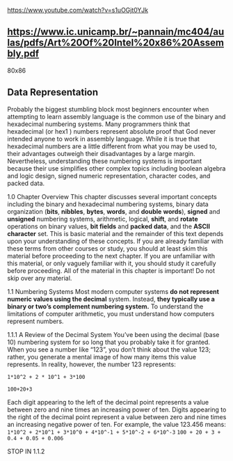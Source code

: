 https://www.youtube.com/watch?v=s1uOGjt0YJk
## https://www.ic.unicamp.br/~pannain/mc404/aulas/pdfs/Art%20Of%20Intel%20x86%20Assembly.pdf
80x86
##### 
Data Representation
--- 

Probably the biggest stumbling block most beginners encounter when attempting to
learn assembly language is the common use of the binary and hexadecimal numbering
systems. Many programmers think that hexadecimal (or hex1
) numbers represent absolute proof that God never intended anyone to work in assembly language. While it is true
that hexadecimal numbers are a little different from what you may be used to, their
advantages outweigh their disadvantages by a large margin. Nevertheless, understanding
these numbering systems is important because their use simplifies other complex topics
including boolean algebra and logic design, signed numeric representation, character
codes, and packed data. 

1.0 Chapter Overview
This chapter discusses several important concepts including the binary and hexadecimal numbering systems, binary data organization (**bits**, **nibbles**, **bytes**, **words**, and **double**
**words**), **signed** and **unsigned** numbering systems, arithmetic, logical, **shift**, and **rotate**
operations on binary values, **bit fields** and **packed data**, and the **ASCII character** set. This
is basic material and the remainder of this text depends upon your understanding of these
concepts. If you are already familiar with these terms from other courses or study, you
should at least skim this material before proceeding to the next chapter. If you are unfamiliar with this material, or only vaguely familiar with it, you should study it carefully
before proceeding. All of the material in this chapter is important! Do not skip over any material.

1.1 Numbering Systems
Most modern computer systems **do not represent numeric values using the decimal**
system. Instead, **they typically use a binary or two’s complement numbering system.** To
understand the limitations of computer arithmetic, you must understand how computers
represent numbers.

1.1.1 A Review of the Decimal System
You’ve been using the decimal (base 10) numbering system for so long that you probably take it for granted. When you see a number like “123”, you don’t think about the
value 123; rather, you generate a mental image of how many items this value represents.
In reality, however, the number 123 represents:

``` 1*10^2 + 2 * 10^1 + 3*100 ```

``` 100+20+3 ``` 

Each digit appearing to the left of the decimal point represents a value between zero
and nine times an increasing power of ten. Digits appearing to the right of the decimal
point represent a value between zero and nine times an increasing negative power of ten.
For example, the value 123.456 means:
```1*10^2 + 2*10^1 + 3*10^0 + 4*10^-1 + 5*10^-2 + 6*10^-3```
``` 100 + 20 + 3 + 0.4 + 0.05 + 0.006 ```

STOP IN 1.1.2
```

```
#####